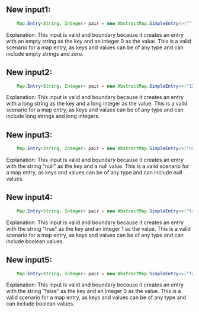 ## New input1:
```java
    Map.Entry<String, Integer> pair = new AbstractMap.SimpleEntry<>("", 0);
```
Explanation: This input is valid and boundary because it creates an entry with an empty string as the key and an integer 0 as the value. This is a valid scenario for a map entry, as keys and values can be of any type and can include empty strings and zero.

## New input2:
```java
    Map.Entry<String, Integer> pair = new AbstractMap.SimpleEntry<>("1234567890", 1234567890);
```
Explanation: This input is valid and boundary because it creates an entry with a long string as the key and a long integer as the value. This is a valid scenario for a map entry, as keys and values can be of any type and can include long strings and long integers.

## New input3:
```java
    Map.Entry<String, Integer> pair = new AbstractMap.SimpleEntry<>("null", null);
```
Explanation: This input is valid and boundary because it creates an entry with the string "null" as the key and a null value. This is a valid scenario for a map entry, as keys and values can be of any type and can include null values.

## New input4:
```java
    Map.Entry<String, Integer> pair = new AbstractMap.SimpleEntry<>("true", 1);
```
Explanation: This input is valid and boundary because it creates an entry with the string "true" as the key and an integer 1 as the value. This is a valid scenario for a map entry, as keys and values can be of any type and can include boolean values.

## New input5:
```java
    Map.Entry<String, Integer> pair = new AbstractMap.SimpleEntry<>("false", 0);
```
Explanation: This input is valid and boundary because it creates an entry with the string "false" as the key and an integer 0 as the value. This is a valid scenario for a map entry, as keys and values can be of any type and can include boolean values.

